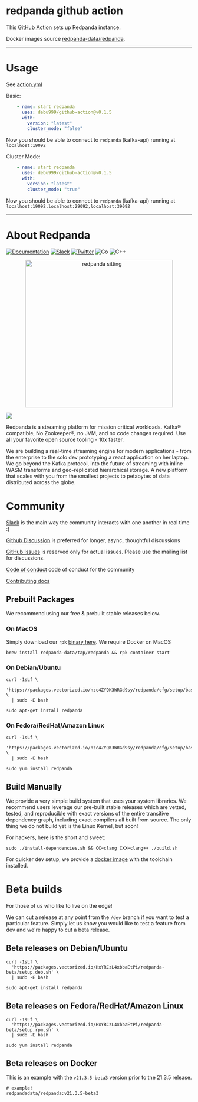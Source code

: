 # redpanda github action

This [GitHub Action](https://github.com/features/actions) sets up Redpanda instance.

Docker images source [redpanda-data/redpanda](redpandadata/redpanda).

---------
# Usage

See [action.yml](action.yml)

Basic:
```yaml
    - name: start redpanda
      uses: debu999/github-action@v0.1.5
      with:
        version: "latest"
        cluster_mode: "false"
```
Now you should be able to connect to `redpanda` (kafka-api) running at `localhost:19092`

Cluster Mode:
```yaml
    - name: start redpanda
      uses: debu999/github-action@v0.1.5
      with:
        version: "latest"
        cluster_mode: "true"
```
Now you should be able to connect to `redpanda` (kafka-api) running at `localhost:19092,localhost:29092,localhost:39092`

----------


# About Redpanda

[![Documentation](https://img.shields.io/badge/documentation-black)](https://docs.redpanda.com)
[![Slack](https://img.shields.io/badge/slack-purple)](https://redpanda.com/slack)
[![Twitter](https://img.shields.io/twitter/follow/redpandadata.svg?style=social&label=Follow)](https://twitter.com/intent/follow?screen_name=redpandadata)
![Go](https://github.com/redpanda-data/redpanda/workflows/Go/badge.svg)
![C++](https://github.com/redpanda-data/redpanda/workflows/build-test/badge.svg)

[<p align="center"><img src="https://raw.githubusercontent.com/redpanda-data/redpanda/dev/docs/PANDA_sitting.jpg" alt="redpanda sitting" width="400"/></p>](https://redpanda.com/redpanda)
<img src="https://static.scarf.sh/a.png?x-pxid=3c187215-e862-4b67-8057-45aa9a779055" />

Redpanda is a streaming platform for mission critical workloads. Kafka® compatible, 
No Zookeeper®, no JVM, and no code changes required. Use all your favorite open source tooling - 10x faster.

We are building a real-time streaming engine for modern applications - from the 
enterprise to the solo dev prototyping a react application on her laptop. 
We go beyond the Kafka protocol, into the future of streaming with inline WASM 
transforms and geo-replicated hierarchical storage. A new platform that scales with 
you from the smallest projects to petabytes of data distributed across the globe.

# Community

[Slack](https://redpanda.com/slack) is the main way the community interacts with one another in real time :) 

[Github Discussion](https://github.com/redpanda-data/redpanda/discussions) is preferred for longer, async, thoughtful discussions

[GitHub Issues](https://github.com/redpanda-data/redpanda/issues) is reserved only for actual issues. Please use the mailing list for discussions.

[Code of conduct](https://github.com/redpanda-data/redpanda/CODE_OF_CONDUCT.md) code of conduct for the community

[Contributing docs](https://github.com/redpanda-data/redpanda/CONTRIBUTING.md)  


## Prebuilt Packages

We recommend using our free & prebuilt stable releases below.  

### On MacOS

Simply download our `rpk` [binary here](https://github.com/redpanda-data/redpanda/releases). We require Docker on MacOS

```
brew install redpanda-data/tap/redpanda && rpk container start
```

### On Debian/Ubuntu

```
curl -1sLf \
  'https://packages.vectorized.io/nzc4ZYQK3WRGd9sy/redpanda/cfg/setup/bash.deb.sh' \
  | sudo -E bash
  
sudo apt-get install redpanda
```

### On Fedora/RedHat/Amazon Linux

```
curl -1sLf \
  'https://packages.vectorized.io/nzc4ZYQK3WRGd9sy/redpanda/cfg/setup/bash.rpm.sh' \
  | sudo -E bash
  
sudo yum install redpanda
```

## Build Manually

We provide a very simple build system that uses your system libraries. We recommend
users leverage our pre-built stable releases which are vetted, tested, and reproducible with exact
versions of the entire transitive dependency graph, including exact compilers
all built from source. The only thing we do not build yet is the Linux Kernel, but soon!

For hackers, here is the short and sweet:

```
sudo ./install-dependencies.sh && CC=clang CXX=clang++ ./build.sh
```

For quicker dev setup, we provide a [docker image](tools/docker/README.md) with the toolchain installed.

# Beta builds

For those of us who like to live on the edge!

We can cut a release at any point from the `/dev` branch if you want to test a particular feature.
Simply let us know you would like to test a feature from dev and we're happy to cut a beta release.


## Beta releases on Debian/Ubuntu

```
curl -1sLf \
  'https://packages.vectorized.io/HxYRCzL4xbbaEtPi/redpanda-beta/setup.deb.sh' \
  | sudo -E bash
  
sudo apt-get install redpanda
```

## Beta releases on Fedora/RedHat/Amazon Linux

```
curl -1sLf \
  'https://packages.vectorized.io/HxYRCzL4xbbaEtPi/redpanda-beta/setup.rpm.sh' \
  | sudo -E bash
  
sudo yum install redpanda
```

## Beta releases on Docker

This is an example with the `v21.3.5-beta3` version prior to the 21.3.5 release.

```
# example!
redpandadata/redpanda:v21.3.5-beta3
```

